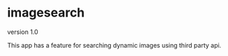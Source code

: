 # imagesearch
version 1.0

This app has a feature for searching dynamic images using third party api.
